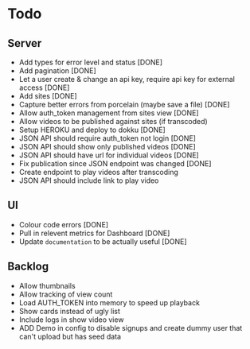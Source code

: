 # Todo

## Server

- Add types for error level and status [DONE]
- Add pagination [DONE]
- Let a user create & change an api key, require api key for external access [DONE]
- Add sites [DONE]
- Capture better errors from porcelain (maybe save a file) [DONE]
- Allow auth_token management from sites view [DONE]
- Allow videos to be published against sites (if transcoded)
- Setup HEROKU and deploy to dokku [DONE]
- JSON API should require auth_token not login [DONE]
- JSON API should show only published videos [DONE]
- JSON API should have url for individual videos [DONE]
- Fix publication since JSON endpoint was changed [DONE]
- Create endpoint to play videos after transcoding
- JSON API should include link to play video

## UI

- Colour code errors [DONE]
- Pull in relevent metrics for Dashboard [DONE]
- Update `documentation` to be actually useful [DONE]

## Backlog

- Allow thumbnails
- Allow tracking of view count
- Load AUTH_TOKEN into memory to speed up playback
- Show cards instead of ugly list
- Include logs in show video view
- ADD Demo in config to disable signups and create dummy user that can't upload but has seed data
